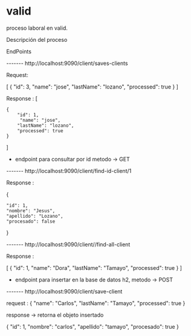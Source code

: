 # valid
proceso laboral en valid.


Descripción del proceso

EndPoints 


-------     http://localhost:9090/client/saves-clients

Request: 

[
    {
        "id": 3,
        "name": "jose",
        "lastName": "lozano",
        "processed": true
    }
]

Response : 
 [

    {
        "id": 1,
         "name": "jose",
        "lastName": "lozano",
        "processed": true
    }
 ]


- endpoint para consultar por id metodo -> GET

-------      http://localhost:9090/client/find-id-client/1 

Response : 

{

    "id": 1,
    "nombre": "Jesus",
    "apellido": "Lozano",
    "procesado": false
}



-------      http://localhost:9090/client//find-all-client

Response : 

[
    {
        "id": 1,
        "name": "Dora",
        "lastName": "Tamayo",
        "processed": true
    }
]


- endpoint para insertar en la base de datos h2,  metodo -> POST

-------      http://localhost:9090/client/save-client

request :
{
    "name": "Carlos",
    "lastName": "Tamayo",
    "processed": true
}

response -> retorna el objeto insertado

{
    "id": 1,
    "nombre": "carlos",
    "apellido": "tamayo",
    "procesado": true
}

